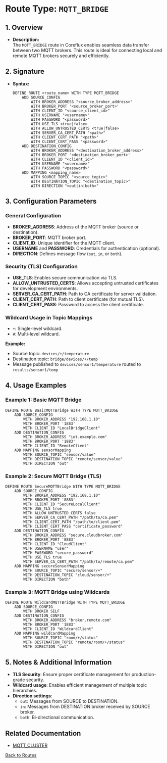 # Route Type: `MQTT_BRIDGE`

## 1. Overview
- **Description:**  
  The `MQTT_BRIDGE` route in Coreflux enables seamless data transfer between two MQTT brokers. This route is ideal for connecting local and remote MQTT brokers securely and efficiently.

## 2. Signature
- **Syntax:**  
  ```lot
  DEFINE ROUTE <route_name> WITH TYPE MQTT_BRIDGE
      ADD SOURCE_CONFIG
          WITH BROKER_ADDRESS "<source_broker_address>"
          WITH BROKER_PORT '<source_broker_port>'
          WITH CLIENT_ID "<source_client_id>"
          WITH USERNAME "<username>"
          WITH PASSWORD "<password>"
          WITH USE_TLS <true|false>
          WITH ALLOW_UNTRUSTED_CERTS <true|false>
          WITH SERVER_CA_CERT_PATH "<path>"
          WITH CLIENT_CERT_PATH "<path>"
          WITH CLIENT_CERT_PASS "<password>"
      ADD DESTINATION_CONFIG
          WITH BROKER_ADDRESS "<destination_broker_address>"
          WITH BROKER_PORT '<destination_broker_port>'
          WITH CLIENT_ID "<client_id>"
          WITH USERNAME "<username>"
          WITH PASSWORD "<password>"
      ADD MAPPING <mapping_name>
          WITH SOURCE_TOPIC "<source_topic>"
          WITH DESTINATION_TOPIC "<destination_topic>"
          WITH DIRECTION "<out|in|both>"
  ```

## 3. Configuration Parameters

### General Configuration
- **BROKER_ADDRESS**: Address of the MQTT broker (source or destination).
- **BROKER_PORT**: MQTT broker port.
- **CLIENT_ID**: Unique identifier for the MQTT client.
- **USERNAME** and **PASSWORD**: Credentials for authentication (optional).
- **DIRECTION**: Defines message flow (`out`, `in`, or `both`).

### Security (TLS) Configuration
- **USE_TLS**: Enables secure communication via TLS.
- **ALLOW_UNTRUSTED_CERTS**: Allows accepting untrusted certificates for development environments.
- **SERVER_CA_CERT_PATH**: Path to CA certificate for server validation.
- **CLIENT_CERT_PATH**: Path to client certificate (for mutual TLS).
- **CLIENT_CERT_PASS**: Password to access the client certificate.

### Wildcard Usage in Topic Mappings
- `+`: Single-level wildcard.
- `#`: Multi-level wildcard.

**Example:**
- Source topic: `devices/+/temperature`
- Destination topic: `bridge/devices/+/temp`
- Message published to `devices/sensor1/temperature` routed to `results/sensor1/temp`

## 4. Usage Examples

### Example 1: Basic MQTT Bridge

```lot
DEFINE ROUTE BasicMQTTBridge WITH TYPE MQTT_BRIDGE
    ADD SOURCE_CONFIG
        WITH BROKER_ADDRESS "192.168.1.10"
        WITH BROKER_PORT '1883'
        WITH CLIENT_ID "LocalBridgeClient"
    ADD DESTINATION_CONFIG
        WITH BROKER_ADDRESS "iot.example.com"
        WITH BROKER_PORT '1883'
        WITH CLIENT_ID "RemoteClient"
    ADD MAPPING sensorMapping
        WITH SOURCE_TOPIC "sensor/value"
        WITH DESTINATION_TOPIC "remote/sensor/value"
        WITH DIRECTION "out"
```

### Example 2: Secure MQTT Bridge (TLS)

```lot
DEFINE ROUTE SecureMQTTBridge WITH TYPE MQTT_BRIDGE
    ADD SOURCE_CONFIG
        WITH BROKER_ADDRESS "192.168.1.10"
        WITH BROKER_PORT '8883'
        WITH CLIENT_ID "SecureLocalClient"
        WITH USE_TLS true
        WITH ALLOW_UNTRUSTED_CERTS false
        WITH SERVER_CA_CERT_PATH "/path/to/ca.pem"
        WITH CLIENT_CERT_PATH "/path/to/client.pem"
        WITH CLIENT_CERT_PASS "certificate_password"
    ADD DESTINATION_CONFIG
        WITH BROKER_ADDRESS "secure.cloudbroker.com"
        WITH BROKER_PORT '8883'
        WITH CLIENT_ID "CloudClient"
        WITH USERNAME "user"
        WITH PASSWORD "secure_password"
        WITH USE_TLS true
        WITH SERVER_CA_CERT_PATH "/path/to/remote/ca.pem"
    ADD MAPPING secureSensorMapping
        WITH SOURCE_TOPIC "secure/sensor/+"
        WITH DESTINATION_TOPIC "cloud/sensor/+"
        WITH DIRECTION "both"
```

### Example 3: MQTT Bridge using Wildcards

```lot
DEFINE ROUTE WildcardMQTTBridge WITH TYPE MQTT_BRIDGE
    ADD SOURCE_CONFIG
        WITH BROKER SELF
    ADD DESTINATION_CONFIG
        WITH BROKER_ADDRESS "broker.remote.com"
        WITH BROKER_PORT '1883'
        WITH CLIENT_ID "WildcardClient"
    ADD MAPPING wildcardMapping
        WITH SOURCE_TOPIC "room/+/status"
        WITH DESTINATION_TOPIC "remote/room/+/status"
        WITH DIRECTION "out"
```

## 5. Notes & Additional Information
- **TLS Security**: Ensure proper certificate management for production-grade security.
- **Wildcard usage**: Enables efficient management of multiple topic hierarchies.
- **Direction settings**:
  - `out`: Messages from SOURCE to DESTINATION.
  - `in`: Messages from DESTINATION broker received by SOURCE broker.
  - `both`: Bi-directional communication.

## Related Documentation
- [MQTT_CLUSTER](../System/MQTT_CLUSTER.md)

[Back to Routes](../DEFINE%20ROUTE.md)

